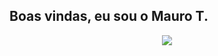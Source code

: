 ## Boas vindas, eu sou o Mauro T.
<div align = "center">
  <img align = "center" src=https://github-readme-stats.vercel.app/api/top-langs/?username=mauroimamura&layout=compact&theme=merko />
</div>
